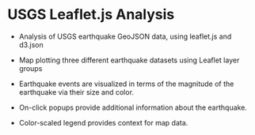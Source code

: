 # USGS Leaflet.js Analysis
- Analysis of USGS earthquake GeoJSON data, using leaflet.js and d3.json

- Map plotting three different earthquake datasets using Leaflet layer groups

- Earthquake events are visualized in terms of the magnitude of the earthquake via their size and color. 

- On-click popups provide additional information about the earthquake.

- Color-scaled legend provides context for  map data.
